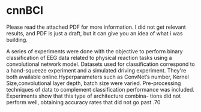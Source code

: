 # cnnBCI


Please read the attached PDF for more information. I did not get relevant results, and PDF is just a draft, but it can give you an idea of what i was building.

A series of experiments were done with the objective to perform binary classification of EEG
data related to physical reaction tasks using a convolutional network model. Datasets used for classification correspond to a hand-squeeze experiment and a simulated driving experiment. They're both available online.Hyperparameters such as ConvNet’s number, Kernel Size,convolutional layer depth, batch size were varied. Pre-processing techniques of data to complement
classification performance was included. Experiments show that this type of architecture combina-
tions did not perform well, obtaining accuracy rates that did not go past .70
